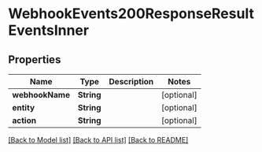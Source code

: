 # WebhookEvents200ResponseResultEventsInner

## Properties
Name | Type | Description | Notes
------------ | ------------- | ------------- | -------------
**webhookName** | **String** |  | [optional] 
**entity** | **String** |  | [optional] 
**action** | **String** |  | [optional] 

[[Back to Model list]](../README.md#documentation-for-models) [[Back to API list]](../README.md#documentation-for-api-endpoints) [[Back to README]](../README.md)


